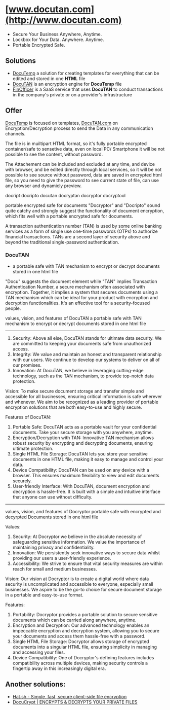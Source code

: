 # [www.docutan.com](http://www.docutan.com)

+ Secure Your Business Anywhere, Anytime.
+ Lockbox for Your Data. Anywhere. Anytime.
+ Portable Encrypted Safe.


## Solutions

+ [DocuTemp](https://www.docutemp.com/) a solution for creating templates for everything that can be edited and stored in one **HTML** file
+ [DocuTAN](https://www.docutan.com/) is an encryption engine for **DocuTemp** file
+ [FinOfficer](https://www.finofficer.com/) is a SaaS service that uses **DocuTAN** to conduct transactions in the company's private or on a provider's infrastructure


## Offer

[DocuTemp](https://www.docutemp.com/) is focused on templates,
[DocuTAN.com](http://www.docutan.com) on Encryption/Decryption process to send the Data in any communication channels.

The file is in muiltipart HTML format, so it's fully portable encrypted container/safe to sensetive data, even on local PC/ Smartphone it will be not possible to see the content, without password.

The Attachement can be included and excluded at any time, and device with browser, and be edited directly through local services, so it will be not possible to see source without password, data are saved in encrypted html file, so you need to give the password to see current state of file, can use any browser and dynamicly preview.


docript
docripto
docutan
docryptan
docryptor
docryptool

portable encrypted safe for documents
"Docryptor" and "Docripto" sound quite catchy and strongly suggest the functionality of document encryption, 
which fits well with a portable encrypted safe for documents. 


A transaction authentication number (TAN) is used by some online banking services as a form of single use one-time passwords (OTPs) to authorize financial transactions. TANs are a second layer of security above and beyond the traditional single-password authentication. 





### DocuTAN 

+ a portable safe  with TAN mechanism to encrypt or decrypt documents stored in one html file

"Docu" suggests the document element while "TAN" implies Transaction Authentication Number, a secure mechanism often associated with encryption.
Together, it implies a system that secures documents using a TAN mechanism which can be ideal for your product with encryption and decryption functionalities.
It's an effective tool for a security-focused people.


values, vision, and features of DocuTAN a portable safe with TAN mechanism to encrypt or decrypt documents stored in one html file

---

1. Security: Above all else, DocuTAN stands for ultimate data security. We are committed to keeping your documents safe from unauthorized access.
2. Integrity: We value and maintain an honest and transparent relationship with our users. We continue to develop our systems to deliver on all of our promises.
3. Innovation: At DocuTAN, we believe in leveraging cutting-edge technology, such as the TAN mechanism, to provide top-notch data protection.

Vision: 
To make secure document storage and transfer simple and accessible for all businesses, ensuring critical information is safe wherever and whenever. We aim to be recognized as a leading provider of portable encryption solutions that are both easy-to-use and highly secure.

Features of DocuTAN:
1. Portable Safe: DocuTAN acts as a portable vault for your confidential documents. Take your secure storage with you anywhere, anytime.
2. Encryption/Decryption with TAN: Innovative TAN mechanism allows robust security by encrypting and decrypting documents, ensuring ultimate protection.
3. Single HTML File Storage: DocuTAN lets you store your sensitive documents in one HTML file, making it easy to manage and control your data.
4. Device Compatibility: DocuTAN can be used on any device with a browser. This ensures maximum flexibility to view and edit documents securely.
5. User-friendly Interface: With DocuTAN, document encryption and decryption is hassle-free. It is built with a simple and intuitive interface that anyone can use without difficulty.


---


values, vision, and features of  Docryptor portable safe with encrypted and decyrpted Documents stored in one html file

Values: 
1. Security: At Docryptor we believe in the absolute necessity of safeguarding sensitive information. We value the importance of maintaining privacy and confidentiality.  
2. Innovation: We persistently seek innovative ways to secure data whilst providing our users a user-friendly experience. 
3. Accessibility: We strive to ensure that vital security measures are within reach for small and medium businesses. 

Vision:
Our vision at Docryptor is to create a digital world where data security is uncomplicated and accessible to everyone, especially small businesses. We aspire to be the go-to choice for secure document storage in a portable and easy-to-use format. 

Features:
1. Portability: Docryptor provides a portable solution to secure sensitive documents which can be carried along anywhere, anytime.
2. Encryption and Decryption: Our advanced technology enables an impeccable encryption and decryption system, allowing you to secure your documents and access them hassle-free with a password.
3. Single HTML File Storage: Docryptor allows storage of encrypted documents into a singular HTML file, ensuring simplicity in managing and accessing your files.
4. Device Compatibility: One of Docryptor's defining features includes compatibility across multiple devices, making security controls a fingertip away in this increasingly digital era.




## Another solutions:

+ [Hat.sh - Simple, fast, secure client-side file encryption](https://hat.sh/)
+ [DocuCrypt | ENCRYPTS & DECRYPTS YOUR PRIVATE FILES](https://www.docu-crypt.com/)
